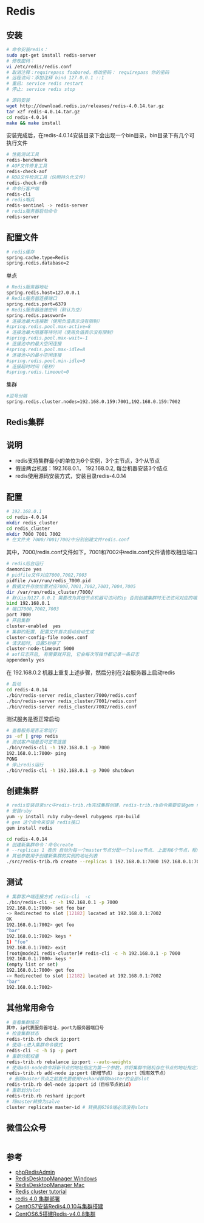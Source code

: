 # Redis

## 安装

``` bash
# 命令安装redis：
sudo apt-get install redis-server
# 修改密码：
vi /etc/redis/redis.conf
# 取消注释：requirepass foobared，修改密码： requirepass 你的密码
# 远程访问：添加注释 bind 127.0.0.1 ::1
# 重启: service redis restart
# 停止: service redis stop
```

``` bash
# 源码安装
wget http://download.redis.io/releases/redis-4.0.14.tar.gz
tar xzf redis-4.0.14.tar.gz
cd redis-4.0.14
make && make install
```

安装完成后，在redis-4.0.14安装目录下会出现一个bin目录，bin目录下有几个可执行文件

``` bash
# 性能测试工具
redis-benchmark
# AOF文件修复工具
redis-check-aof
# RDB文件检测工具（快照持久化文件）
redis-check-rdb
# 命令行客户端
redis-cli
# redis哨兵
redis-sentinel -> redis-server
# redis服务器启动命令
redis-server
```

## 配置文件

``` bash
# redis缓存
spring.cache.type=Redis
spring.redis.database=2
```

单点

``` bash
# Redis服务器地址
spring.redis.host=127.0.0.1
# Redis服务器连接端口
spring.redis.port=6379
# Redis服务器连接密码（默认为空）
spring.redis.password=
# 连接池最大连接数（使用负值表示没有限制）
#spring.redis.pool.max-active=8
# 连接池最大阻塞等待时间（使用负值表示没有限制）
#spring.redis.pool.max-wait=-1
# 连接池中的最大空闲连接
#spring.redis.pool.max-idle=8
# 连接池中的最小空闲连接
#spring.redis.pool.min-idle=0
# 连接超时时间（毫秒）
#spring.redis.timeout=0
```

集群

``` bash
#逗号分隔
spring.redis.cluster.nodes=192.168.0.159:7001,192.168.0.159:7002
```

## Redis集群

## 说明

- redis支持集群最小的单位为6个实例，3个主节点，3个从节点
- 假设两台机器：192.168.0.1， 192.168.0.2, 每台机器安装3个结点
- redis使用源码安装方式，安装目录redis-4.0.14

## 配置

``` bash
# 192.168.0.1
cd redis-4.0.14
mkdir redis_cluster
cd redis_cluster
mkdir 7000 7001 7002
# 在文件夹 7000/7001/7002中分别创建文件redis.conf
```

其中，7000/redis.conf文件如下，7001和7002中redis.conf文件请修改相应端口

``` bash
# redis后台运行
daemonize yes
# pidfile文件对应7000,7002,7003
pidfile /var/run/redis_7000.pid
# 数据文件存放位置对应7000,7001,7002,7003,7004,7005
dir /var/run/redis_cluster/7000/
# 默认ip为127.0.0.1 需要改为其他节点机器可访问的ip 否则创建集群时无法访问对应的端口，无法创建集群  
bind 192.168.0.1
# 端口7000,7002,7003
port 7000
# 开启集群
cluster-enabled  yes
# 集群的配置, 配置文件首次启动自动生成
cluster-config-file nodes.conf
# 请求超时, 设置5秒够了
cluster-node-timeout 5000
# aof日志开启, 有需要就开启, 它会每次写操作都记录一条日志
appendonly yes
```

在 192.168.0.2 机器上重复上述步骤，然后分别在2台服务器上启动redis

``` bash
# 启动
cd redis-4.0.14
./bin/redis-server redis_cluster/7000/redis.conf
./bin/redis-server redis_cluster/7001/redis.conf
./bin/redis-server redis_cluster/7002/redis.conf
```

测试服务是否正常启动

``` bash
# 查看服务是否正常运行
ps -ef | grep redis
# 测试客户端是否可正常连接
./bin/redis-cli -h 192.168.0.1 -p 7000
192.168.0.1:7000> ping
PONG
# 停止redis运行
./bin/redis-cli -h 192.168.0.1 -p 7000 shutdown
```

## 创建集群

``` bash
# redis安装目录src中redis-trib.rb完成集群创建，redis-trib.rb命令需要安装gem redis模块才能运行，gem redis需要Ruby环境
# 安装ruby
yum -y install ruby ruby-devel rubygems rpm-build
# gem 这个命令来安装 redis接口
gem install redis
```

``` bash
cd redis-4.0.14
# 创建新集群命令：命令create
# --replicas 1 表示 自动为每一个master节点分配一个slave节点. 上面有6个节点，程序会按照一定规则生成 3个master（主）3个slave(从)
# 其他参数用于创建新集群的实例的地址列表
./src/redis-trib.rb create --replicas 1 192.168.0.1:7000 192.168.0.1:7001 192.168.0.1:7002 192.168.0.2:7000 192.168.0.2:7001 192.168.0.2:7002
```

## 测试

``` bash
# 集群客户端连接方式 redis-cli  -c
./bin/redis-cli -c -h 192.168.0.1 -p 7000
192.168.0.1:7000> set foo bar
-> Redirected to slot [12182] located at 192.168.0.1:7002
OK
192.168.0.1:7002> get foo
"bar"
192.168.0.1:7002> keys *
1) "foo"
192.168.0.1:7002> exit
[root@node21 redis-cluster]# redis-cli -c -h 192.168.0.1 -p 7000
192.168.0.1:7000> keys *
(empty list or set)
192.168.0.1:7000> get foo
-> Redirected to slot [12182] located at 192.168.0.1:7002
"bar"
192.168.0.1:7002>
```

## 其他常用命令

``` bash
# 查看集群情况
其中，ip代表服务器地址，port为服务器端口号
# 检查集群状态
redis-trib.rb check ip:port
# 使用-c进入集群命令模式
redis-cli -c -h ip -p port
# 重新分配权重
redis-trib.rb rebalance ip:port --auto-weights
# 使用add-node命令将新节点的地址指定为第一个参数，并将集群中随机存在节点的地址指定为第二个参数，redis-trib在运行之前也会检查集群的状态。
redis-trib.rb add-node ip:port（新增节点） ip:port（现有效节点）
 # 删除master节点之前首先要使用reshard移除master的全部slot
redis-trib.rb del-node ip:port id（目标节点的id)
# 重新划分slot
redis-trib.rb reshard ip:port
# 将master转换为salve
cluster replicate master-id # 转换前6380端必须没有slots
```

## 微信公众号

<img :src="$withBase('/image/qrcode_xiaperio_430.jpg')" style="width:250px;"/>

## 参考

- [phpRedisAdmin](https://github.com/erikdubbelboer/phpRedisAdmin)
- [RedisDesktopManager Windows](https://www.daxiblog.com/redis%E7%AE%A1%E7%90%86%E5%B7%A5%E5%85%B7redisdesktopmanager-0-9-9-%E5%AE%89%E8%A3%85%E5%8C%85%E4%B8%8B%E8%BD%BD/)
- [RedisDesktopManager Mac](https://github.com/onewe/RedisDesktopManager-Mac/releases/tag/0.9.9)
- [Redis cluster tutorial](https://redis.io/topics/cluster-tutorial)
- [redis 4.0 集群部署](https://www.jianshu.com/p/c8a957413284)
- [CentOS7安装Redis4.0.10与集群搭建](https://www.cnblogs.com/frankdeng/p/9332618.html)
- [CentOS6.5搭建Redis-v4.0.8集群](https://www.liutf.com/posts/1419646468.html)
